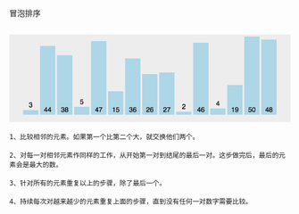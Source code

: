 冒泡排序
## 
![gif](https://github.com/Hongjiao1999/PythonSorting/blob/master/%E5%86%92%E6%B3%A1%E6%BC%94%E7%A4%BA.gif)

    1、比较相邻的元素。如果第一个比第二个大，就交换他们两个。

    2、对每一对相邻元素作同样的工作，从开始第一对到结尾的最后一对。这步做完后，最后的元素会是最大的数。

    3、针对所有的元素重复以上的步骤，除了最后一个。

    4、持续每次对越来越少的元素重复上面的步骤，直到没有任何一对数字需要比较。
##



